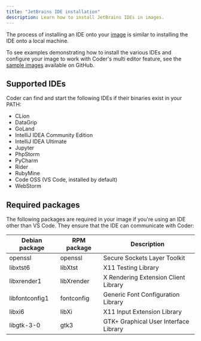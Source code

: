 ```yaml
---
title: "JetBrains IDE installation"
description: Learn how to install JetBrains IDEs in images.
---
```


The process of installing an IDE onto your [image](../../images/index.md) is
similar to installing the IDE onto a local machine.

To see examples demonstrating how to install the various IDEs and configure your
image to work with Coder's multi editor feature, see the
[sample images](https://github.com/cdr/enterprise-images) available on GitHub.

## Supported IDEs

Coder can find and start the following IDEs if their binaries exist in your
PATH:

- CLion
- DataGrip
- GoLand
- IntelliJ IDEA Community Edition
- IntelliJ IDEA Ultimate
- Jupyter
- PhpStorm
- PyCharm
- Rider
- RubyMine
- Code OSS (VS Code, installed by default)
- WebStorm

## Required packages

The following packages are required in your image if you're using an IDE other
than VS Code. They ensure that the IDE can communicate with Coder:

<table>
    <thead>
        <tr>
            <th>Debian package</th>
            <th>RPM package</th>
            <th>Description</th>
        </tr>
    </thead>
    <tbody>
        <tr>
            <td>openssl</td>
            <td>openssl</td>
            <td>Secure Sockets Layer Toolkit</td>
        </tr>
        <tr>
            <td>libxtst6</td>
            <td>libXtst</td>
            <td>X11 Testing Library</td>
        </tr>
        <tr>
            <td>libxrender1</td>
            <td>libXrender</td>
            <td>X Rendering Extension Client Library</td>
        </tr>
        <tr>
            <td>libfontconfig1</td>
            <td>fontconfig</td>
            <td>Generic Font Configuration Library</td>
        </tr>
        <tr>
            <td>libxi6</td>
            <td>libXi</td>
            <td>X11 Input Extension Library</td>
        </tr>
        <tr>
            <td>libgtk-3-0</td>
            <td>gtk3</td>
            <td>GTK+ Graphical User Interface Library</td>
        </tr>
    </tbody>
</table>
